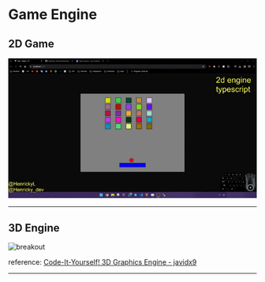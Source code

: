 # Game Engine


## 2D Game

![breakout](src/public/bo_game.gif)

------------------------------

## 3D Engine

![breakout](src/public/3d.gif)

reference: [Code-It-Yourself! 3D Graphics Engine - javidx9](https://www.youtube.com/watch?v=ih20l3pJoeU&list=PLrOv9FMX8xJE8NgepZR1etrsU63fDDGxO&index=24)

------------------------------
